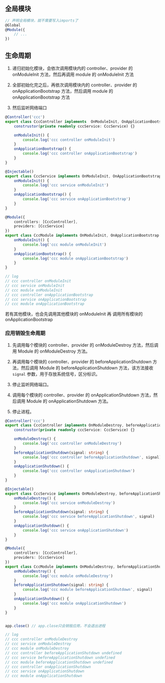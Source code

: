 ## 全局模块
```typescript
// 声明全局模块，就不需要写入imports了
@Global
@Module({
    // ...
})
```

## 生命周期

1. 递归初始化模块，会依次调用模块内的 controller、provider 的 onModuleInit 方法，然后再调用 module 的 onModuleInit 方法

2. 全部初始化完之后，再依次调用模块内的 controller、provider 的 onApplicationBootstrap 方法，然后调用 module 的 onApplicationBootstrap 方法

3. 然后监听网络端口

```typescript
@Controller('ccc')
export class CccController implements  OnModuleInit, OnApplicationBootstrap {
    construstor(private readonly cccService: CccService) {}

    onModuleInit() {
        console.log('ccc controller onModuleInit')
    }
    onApplicationBootstrap() {
        console.log('ccc controller onApplicationBootstrap')
    }
}

@Injectable()
export class CccService implements OnModuleInit, OnApplicationBootstrap {
    onModuleInit() {
        console.log('ccc service onModuleInit')
    }
    onApplicationBootstrap() {
        console.log('ccc service onApplicationBootstrap')
    }
}

@Module({
    controllers: [CccController],
    providers: [CccService]
})
export class CccModule implements OnModuleInit, OnApplicationBootstrap {
    onModuleInit() {
        console.log('ccc module onModuleInit')
    }
    onApplicationBootstrap() {
        console.log('ccc module onApplicationBootstrap')
    }
}
```

```typescript
// log
// ccc controller onModuleInit
// ccc service onModuleInit
// ccc module onModuleInit
// ccc controller onApplicationBootstrap
// ccc service onApplicationBootstrap
// ccc module onApplicationBootstrap
```

若有其他模块，也会先调用其他模块的 onModuleInit 再 调用所有模块的 onApplicationBootstrap

### 应用销毁生命周期
1. 先调用每个模块的 controller、provider 的 onModuleDestroy 方法，然后调用 Module 的 onModuleDestroy 方法。

2. 再调用每个模块的 controller、provider 的 beforeApplicationShutdown 方法，然后调用 Module 的 beforeApplicationShutdown 方法，该方法接收 `signal` 参数，用于存放系统信号，区分标识。

3. 停止监听网络端口。

4. 调用每个模块的 controller、provider 的 onApplicationShutdown 方法，然后调用 Module 的 onApplicationShutdown 方法。

5. 停止进程。

```typescript
@Controller('ccc')
export class CccController implements OnModuleDestroy, beforeApplicationShutdown, onApplicationShutdown {
    construstor(private readonly cccService: CccService) {}

    onModuleDestroy() {
        console.log('ccc controller onModuleDestroy')
    }
    beforeApplicationShutdown(signal: string) {
        console.log('ccc controller beforeApplicationShutdown', signal)
    }
    onApplicationShutdown() {
        console.log('ccc controller onApplicationShutdown')
    }
}

@Injectable()
export class CccService implements OnModuleDestroy, beforeApplicationShutdown, onApplicationShutdown {
    onModuleDestroy() {
        console.log('ccc service onModuleDestroy')
    }
    beforeApplicationShutdown(signal: string) {
        console.log('ccc service beforeApplicationShutdown', signal)
    }
    onApplicationShutdown() {
        console.log('ccc service onApplicationShutdown')
    }
}

@Module({
    controllers: [CccController],
    providers: [CccService]
})
export class CccModule implements OnModuleDestroy, beforeApplicationShutdown, onApplicationShutdown {
    onModuleDestroy() {
        console.log('ccc module onModuleDestroy')
    }
    beforeApplicationShutdown(signal: string) {
        console.log('ccc module beforeApplicationShutdown', signal)
    }
    onApplicationShutdown() {
        console.log('ccc module onApplicationShutdown')
    }
}


app.close() // app.close只会销毁应用，不会退出进程
```
```typescript
// log
// ccc controller onModuleDestroy
// ccc service onModuleDestroy
// ccc module onModuleDestroy
// ccc controller beforeApplicationShutdown undefined
// ccc service beforeApplicationShutdown undefined
// ccc module beforeApplicationShutdown undefined
// ccc controller onApplicationShutdown
// ccc service onApplicationShutdown
// ccc module onApplicationShutdown
```